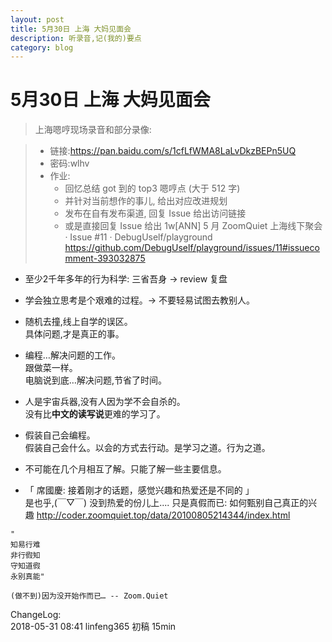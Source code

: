 ```yaml
---
layout: post
title: 5月30日 上海 大妈见面会
description: 听录音,记(我的)要点
category: blog
---
```


# 5月30日 上海 大妈见面会


> 上海嗯哼现场录音和部分录像:

> - 链接:https://pan.baidu.com/s/1cfLfWMA8LaLvDkzBEPn5UQ  
> - 密码:wlhv
> - 作业:
>     + 回忆总结 got 到的 top3 嗯哼点 (大于 512 字)
>     + 并针对当前想作的事儿, 给出对应改进规划
>     + 发布在自有发布渠道, 回复 Issue 给出访问链接
>     + 或是直接回复 Issue 给出
> 1w[ANN] 5 月 ZoomQuiet 上海线下聚会 · Issue #11 · DebugUself/playground 
>     https://github.com/DebugUself/playground/issues/11#issuecomment-393032875


* 至少2千年多年的行为科学: 三省吾身 → review 复盘

* 学会独立思考是个艰难的过程。→ 不要轻易试图去教别人。

* 随机去撞,线上自学的误区。  
具体问题,才是真正的事。

* 编程…解决问题的工作。  
跟做菜一样。  
电脑说到底…解决问题,节省了时间。

* 人是宇宙兵器,没有人因为学不会自杀的。  
没有比**中文的读写说**更难的学习了。


* 假装自己会编程。  
假装自己会什么。以会的方式去行动。是学习之道。行为之道。


* 不可能在几个月相互了解。只能了解一些主要信息。

* 「 席國慶: 接着刚才的话题，感觉兴趣和热爱还是不同的 」  
是也乎,(￣▽￣)
没到热爱的份儿上....
只是真假而已: 如何甄别自己真正的兴趣 http://coder.zoomquiet.top/data/20100805214344/index.html

```
"
知易行难
非行徦知
守知道徦
永别真能"

(做不到)因为没开始作而已… -- Zoom.Quiet
```


ChangeLog:  
2018-05-31 08:41 linfeng365 初稿  15min  

